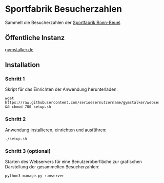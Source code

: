 # Sportfabrik Besucherzahlen

Sammelt die Besucherzahlen der [Sportfabrik Bonn-Beuel](https://www.mysports.com/studio/c3BvcnRmYWJyaWs6MTIxMDAwOTc0MA%3D%3D).

## Öffentliche Instanz

[gymstalker.de](https://gymstalker.de)

## Installation

### Schritt 1

Skript für das Einrichten der Anwendung herunterladen:

```
wget https://raw.githubusercontent.com/serioesernutzername/gymstalker/webserver/setup.sh && chmod 700 setup.sh
```

### Schritt 2

Anwendung installieren, einrichten und ausführen:

```
./setup.sh
```

### Schritt 3 (optional)

Starten des Webservers für eine Benutzeroberfläche zur grafischen Darstellung der gesammelten Besucherzahlen:

```
python3 manage.py runserver
```
